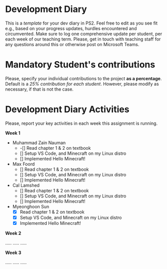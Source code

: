 # Development Diary
This is a *template* for your dev diary in PS2.
Feel free to edit as you see fit e.g., based on your progress updates, hurdles encountered and circumvented.
Make sure to log one comprehensive update per student, per each week of our teaching term.
Please, get in touch with teaching staff for any questions around this or otherwise post on Microsoft Teams.

# Mandatory Student's contributions
Please, specify your individual contributions to the project **as a percentage**. 
Default is a *25% contribution for each student*. However, please modify as necessary, if that is not the case.

# Development Diary Activities
Please, report your key activities in each week this assignment is running.  

**Week 1**
* Muhammad Zain Nauman
    - -[] Read chapter 1 & 2 on textbook
    - [] Setup VS Code, and Minecraft on my Linux distro
    - [] Implemented Hello Minecraft!
* Max Foord
    - [] Read chapter 1 & 2 on textbook
    - [] Setup VS Code, and Minecraft on my Linux distro
    - [] Implemented Hello Minecraft!
* Cal Lamshed
    - [] Read chapter 1 & 2 on textbook
    - [] Setup VS Code, and Minecraft on my Linux distro
    - [] Implemented Hello Minecraft!
* Myeonghoon Sun
    - [x] Read chapter 1 & 2 on textbook
    - [x] Setup VS Code, and Minecraft on my Linux distro
    - [x] Implemented Hello Minecraft!

**Week 2**

.....
.....
.....

**Week 3**

.....
.....
.....
